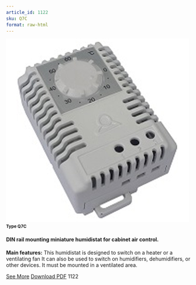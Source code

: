 ```yaml
---
article_id: 1122
sku: Q7C
format: raw-html
---
```

 <img src="../new-images/Q7C.jpg" class="card-imgs mb-2">
 <small class="text-grey mb-2"><b>Type Q7C</b> </small>
 <h4>DIN rail mounting miniature humidistat for cabinet air control. </h4>
 <p><b>Main features:</b> This humidistat is designed to switch on a heater or a ventilating fan It can also be used to switch on humidifiers, dehumidifiers, or other devices. It must be mounted in a ventilated area.</p>
 <div class="btns">
 <a href="din_rail_mounting_humidistat_cabinet_type-q7c.html" class="btn-red">See More</a>
 <a href="pdf/8-12Drift-Electrical cabinets20130707.pdf" target="_blank" class="btn-red">Download PDF</a>
 <!-- <a href="http://www.ultimheat.com/cat8.html" target="_blank" class="access-link"> Access full catalogue <i class="fa fa-external-link" aria-hidden="true"></i> </a> -->
 <span class="number-btn">1122</span>
 </div>
 